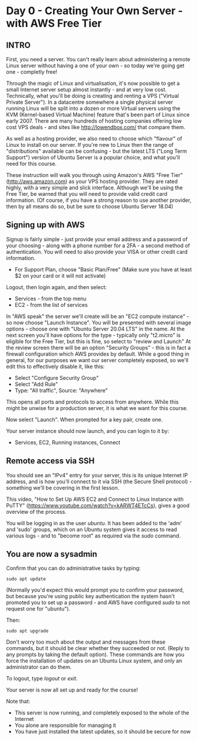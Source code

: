 # Day 0 - Creating Your Own Server - with AWS Free Tier

## INTRO
First, you need a server. You can't really learn about administering a remote Linux server without having a one of your own - so today we're going get one - completly free!

Through the magic of Linux and virtualisation, it's now possible to get a small Internet server setup almost instantly - and at very low cost. Technically, what you'll be doing is creating and renting a VPS  ("Virtual Private Server"). In a datacentre somewhere a single physical server running Linux will be split into a dozen or more Virtual servers using the KVM (Kernel-based Virtual Machine) feature that's been part of Linux since early 2007. There are many hundreds of hosting companies offering low cost VPS deals - and sites like http://lowendbox.com/ that compare them.

As well as a hosting provider, we also need to choose which "flavour" of Linux to install on our server. If you're new to Linux then the range of "distributions" available can be confusing - but the latest LTS ("Long Term Support") version of Ubuntu Server is a popular choice, and what you'll need for this course. 
 
These instruction will walk you through using Amazon's AWS "Free Tier" (http://aws.amazon.com) as your VPS hosting provider. They are rated highly, with a very simple and slick interface. Although we'll be using the Free Tier, be warned that you will need to provide valid credit card information. (Of course, if you have a strong reason to use another provider, then by all means do so, but be sure to choose Ubuntu Server 18.04)

## Signing up with AWS
Signup is fairly simple - just provide your email address and a password of your choosing - along with a phone number for a 2FA - a second method of authentication.
You will need to also provide your VISA or other credit card information.
* For Support Plan, choose "Basic Plan/Free" (Make sure you have at least $2 on your card or it will not activate)

Logout, then login again, and then select:
* Services - from the top menu
* EC2 - from the list of services

In "AWS speak" the server we'll create will be an "EC2 compute instance" - so now choose "Launch Instance". You will be presented with several image options - choose one with "Ubuntu Server 20.04 LTS" in the name.
At the next screen you'll have options for the type - typically only "t2.micro" is eligible for the Free Tier, but this is fine, so select to "review and Launch"
At the review screen there will be an option "Security Groups" - this is in fact a firewall configuration which AWS provides by default. While a good thing in general, for our purposes we want our server completely exposed, so we'll edit this to effectively disable it, like this:

* Select "Configure Security Group"
* Select "Add Rule"
* Type: "All traffic", Source: "Anywhere"

This opens all ports and protocols to access from anywhere. While this might be unwise for a production server, it is what we want for this course.

Now select "Launch". When prompted for a key pair, create one.

Your server instance should now launch, and you can login to it by:

* Services, EC2, Running instances, Connect

## Remote access via SSH

You should see an "IPv4" entry for your server, this is its unique Internet IP address, and is how you'll connect to it via SSH (the Secure Shell protocol) - something we'll be covering in the first lesson. 

This video, "How to Set Up AWS EC2 and Connect to Linux Instance with PuTTY" (https://www.youtube.com/watch?v=kARWT4ETcCs), gives a good overview of the process.

You will be logging in as the user *ubuntu*. It has been added to the 'adm' and 'sudo' groups, which on an Ubuntu system gives it access to read various logs - and to "become root" as required via the _sudo_ command.

## You are now a sysadmin

Confirm that you can do administrative tasks by typing:

    sudo apt update

(Normally you'd expect this would prompt you to confirm your password, but because you're using public key authentication the system hasn't promoted you to set up a password - and AWS have configured *sudo* to not request one for "ubuntu").

Then:

    sudo apt upgrade

Don't worry too much about the output and messages from these commands, but it should be clear whether they succeeded or not. (Reply to any prompts by taking the default option). These commands are how you force the installation of updates on an Ubuntu Linux system, and only an administrator can do them.

To logout, type _logout_ or _exit_.

Your server is now all set up and ready for the course!

Note that:
* This server is now running, and completely exposed to the whole of the Internet
* You alone are responsible for managing it
* You have just installed the latest updates, so it should be secure for now
